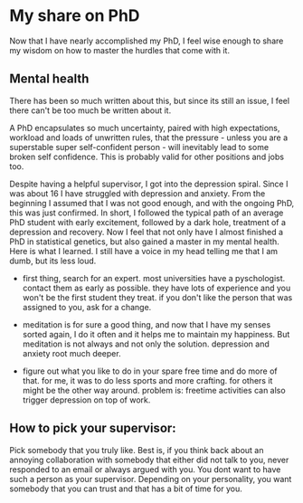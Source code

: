 # My share on PhD

Now that I have nearly accomplished my PhD, I feel wise enough to share my wisdom on how to master the hurdles that come with it. 

## Mental health

There has been so much written about this, but since its still an issue, I feel there can't be too much be written about it. 

A PhD encapsulates so much uncertainty, paired with high expectations, workload and loads of unwritten rules, that the pressure - unless you are a superstable super self-confident person - will inevitably lead to some broken self confidence. This is probably valid for other positions and jobs too. 

Despite having a helpful supervisor, I got into the depression spiral. Since I was about 16 I have struggled with depression and anxiety. From the beginning I assumed that I was not good enough, and with the ongoing PhD, this was just confirmed. In short, I followed the typical path of an average PhD student with early excitement, followed by a dark hole, treatment of a depression and recovery. Now I feel that not only have I almost finished a PhD in statistical genetics, but also gained a master in my mental health. Here is what I learned. I still have a voice in my head telling me that I am dumb, but its less loud.

- first thing, search for an expert. most universities have a pyschologist. contact them as early as possible. they have lots of experience and you won't be the first student they treat. if you don't like the person that was assigned to you, ask for a change. 

- meditation is for sure a good thing, and now that I have my senses sorted again, I do it often and it helps me to maintain my happiness. But meditation is not always and not only the solution. depression and anxiety root much deeper.

- figure out what you like to do in your spare free time and do more of that. for me, it was to do less sports and more crafting. for others it might be the other way around. problem is: freetime activities can also trigger depression on top of work. 


## How to pick your supervisor:

Pick somebody that you truly like. Best is, if you think back about an annoying collaboration with somebody that either did not talk to you, never responded to an email or always argued with you. You dont want to have such a person as your supervisor. Depending on your personality, you want somebody that you can trust and that has a bit of time for you. 


